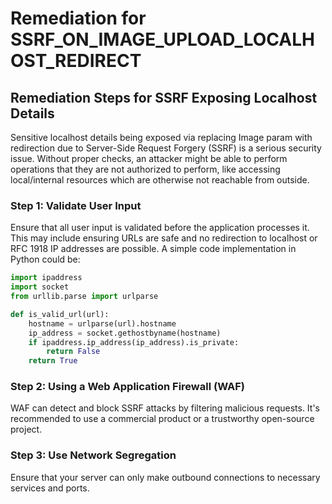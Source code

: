 # Remediation for SSRF_ON_IMAGE_UPLOAD_LOCALHOST_REDIRECT

## Remediation Steps for SSRF Exposing Localhost Details
Sensitive localhost details being exposed via replacing Image param with redirection due to Server-Side Request Forgery (SSRF) is a serious security issue. Without proper checks, an attacker might be able to perform operations that they are not authorized to perform, like accessing local/internal resources which are otherwise not reachable from outside.

### Step 1: Validate User Input
Ensure that all user input is validated before the application processes it. This may include ensuring URLs are safe and no redirection to localhost or RFC 1918 IP addresses are possible. A simple code implementation in Python could be:

```python
import ipaddress
import socket
from urllib.parse import urlparse

def is_valid_url(url):
    hostname = urlparse(url).hostname
    ip_address = socket.gethostbyname(hostname)
    if ipaddress.ip_address(ip_address).is_private:
        return False
    return True
```

### Step 2: Using a Web Application Firewall (WAF)
WAF can detect and block SSRF attacks by filtering malicious requests. It's recommended to use a commercial product or a trustworthy open-source project.

### Step 3: Use Network Segregation
Ensure that your server can only make outbound connections to necessary services and ports.

